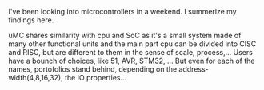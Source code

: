 I've been looking into microcontrollers in a weekend. I summerize my findings here.

uMC shares similarity with cpu and SoC as it's a small system made of many other functional units 
and the main part cpu can be divided into CISC and RISC, but are different to them in the sense of scale, process,...
Users have a bounch of choices, like 51, AVR, STM32, ...
But even for each of the names, portofolios stand behind, depending on the address-width(4,8,16,32), the IO properties...
